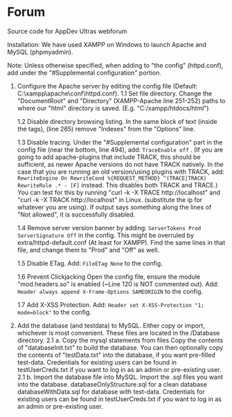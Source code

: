 # Forum

Source code for AppDev Ultras webforum

Installation:
We have used XAMPP on Windows to launch Apache and MySQL (phpmyadmin).

Note: Unless otherwise specified, when adding to "the config" (httpd.conf), add under the "#Supplemental configuration" portion.

1. Configure the Apache server by editing the config file (Default: C:\xampp\apache\conf\httpd.conf).
	1.1 Set file directory.
		Change the "DocumentRoot" and "Directory" (XAMPP-Apache line 251-252) paths to where our "html" directory is saved.  (E.g. "C:/xampp/htdocs/html")
		
	1.2 Disable directory browsing listing.
		In the same block of text (inside the <Directory> tags), (line 265) remove "Indexes" from the "Options" line.
	
	1.3 Disable tracing.
		Under the "#Supplemental configuration" part in the config file (near the bottom, line 494), add: 
		```
			TraceEnable off
		```	
		 .
		(If you are going to add apache-plugins that include TRACK, this should be sufficient, as newer Apache versions do not have TRACK natively.
		 In the case that you are running an old version/using plugins with TRACK, add:
		```
			RewriteEngine On
			RewriteCond %{REQUEST_METHOD} ^(TRACE|TRACK)
			RewriteRule .* - [F]
		```
		 instead. This disables both TRACK and TRACE.)
		 You can test for this by running "curl -k -X TRACE http://localhost" and "curl -k -X TRACK http://localhost" in Linux. (substitute the ip for whatever you are using).
		 If output says something along the lines of "Not allowed", it is successfully disabled.

	1.4 Remove server version banner by adding:
		```
			ServerTokens Prod
			ServerSignature Off
		```
		in the config. 
		This might be overruled by extra/httpd-default.conf (At least for XAMPP). Find the same lines in that file, and change them to "Prod" and "Off" as well.

	1.5 Disable ETag.
		Add:
		```
			FileETag None
		```	
		to the config.
		
	1.6 Prevent Clickjacking
		Open the config file, ensure the module "mod.headers.so" is enabled (~Line 120 is NOT commented out).
		Add:
		```
			Header always append X-Frame-Options SAMEORIGIN
		```	
		to the config.
		
	1.7 Add X-XSS Protection.
		Add:
		```
			Header set X-XSS-Protection "1; mode=block"
		```
		to the config.
				
	
2. Add the database (and testdata) to MySQL.
		Either copy or import, whichever is most convenient. These files are located in the /Database directory.
	2.1 a. Copy the mysql statements from files
			Copy the contents of "databaseInit.txt" to build the database.
			You can then optionally copy the contents of "testData.txt" into the database, if you want pre-filled test-data. 
				Credentials for existing users can be found in testUserCreds.txt if you want to log in as an admin or pre-existing user.
	2.1 b. Import the database file into MySQL.
			Import the .sql files you want into the database. 
			databaseOnlyStructure.sql for a clean database
			databaseWithData.sql for database with test-data.
				Credentials for existing users can be found in testUserCreds.txt if you want to log in as an admin or pre-existing user.
	